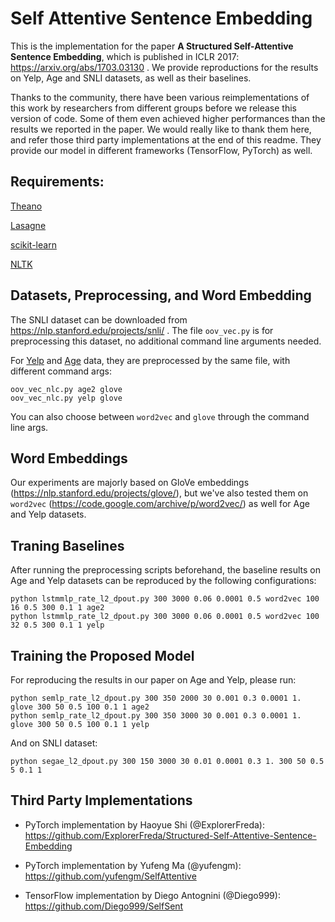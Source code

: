 # Self Attentive Sentence Embedding
This is the implementation for the paper **A Structured Self-Attentive Sentence Embedding**,  which is published in ICLR 2017: https://arxiv.org/abs/1703.03130 . We provide reproductions for the results on Yelp, Age and SNLI datasets, as well as their baselines. 

Thanks to the community, there have been various reimplementations of this work
by researchers from different groups before we release
this version of code. Some of them even achieved higher performances than the
results we reported in the paper. We would really like to thank them here, and refer
those third party implementations at the end of this readme. They provide
our model in different frameworks (TensorFlow, PyTorch) as well.


## Requirements:
[Theano](http://deeplearning.net/software/theano/)

[Lasagne](http://lasagne.readthedocs.io/en/latest/)

[scikit-learn](http://scikit-learn.org/stable/)

[NLTK](http://www.nltk.org/)


## Datasets, Preprocessing, and Word Embedding
The SNLI dataset can be downloaded from https://nlp.stanford.edu/projects/snli/ .
The file ``oov_vec.py`` is for preprocessing this dataset, no additional command line arguments needed.

For [Yelp](https://www.yelp.com/dataset_challenge) and [Age](http://pan.webis.de/clef16/pan16-web/author-profiling.html) data, they are preprocessed by the same file, with different command args:
```
oov_vec_nlc.py age2 glove
oov_vec_nlc.py yelp glove
```
You can also choose between `word2vec` and `glove` through the command line args.


## Word Embeddings
Our experiments are majorly based on GloVe embeddings (https://nlp.stanford.edu/projects/glove/), but we've also tested them on `word2vec` (https://code.google.com/archive/p/word2vec/) as well for Age and Yelp datasets.


## Traning Baselines
After running the preprocessing scripts beforehand, the baseline results on Age and Yelp datasets can be reproduced by the following configurations:

```
python lstmmlp_rate_l2_dpout.py 300 3000 0.06 0.0001 0.5 word2vec 100 16 0.5 300 0.1 1 age2
python lstmmlp_rate_l2_dpout.py 300 3000 0.06 0.0001 0.5 word2vec 100 32 0.5 300 0.1 1 yelp
```

## Training the Proposed Model

For reproducing the results in our paper on Age and Yelp, please run:
```
python semlp_rate_l2_dpout.py 300 350 2000 30 0.001 0.3 0.0001 1. glove 300 50 0.5 100 0.1 1 age2
python semlp_rate_l2_dpout.py 300 350 3000 30 0.001 0.3 0.0001 1. glove 300 50 0.5 100 0.1 1 yelp
```

And on SNLI dataset:
```
python segae_l2_dpout.py 300 150 3000 30 0.01 0.0001 0.3 1. 300 50 0.5 5 0.1 1
```

## Third Party Implementations
* PyTorch implementation by Haoyue Shi (@ExplorerFreda): https://github.com/ExplorerFreda/Structured-Self-Attentive-Sentence-Embedding

* PyTorch implementation by Yufeng Ma (@yufengm): https://github.com/yufengm/SelfAttentive

* TensorFlow implementation by Diego Antognini (@Diego999): https://github.com/Diego999/SelfSent
